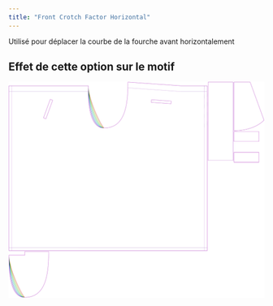 ```yaml
---
title: "Front Crotch Factor Horizontal"
---
```


Utilisé pour déplacer la courbe de la fourche avant horizontalement

## Effet de cette option sur le motif

![Cette image montre l'effet de cette option en superposant plusieurs variantes qui ont une valeur différente pour cette option](waralee_crotchfactorfronthor_sample.svg "Effect of this option on the pattern")
